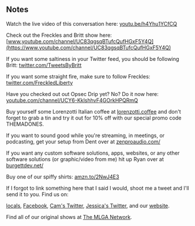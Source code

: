 ## Notes

Watch the live video of this conversation here: [youtu.be/h4Yhu1YCfCQ](https://youtu.be/h4Yhu1YCfCQ)

Check out the Freckles and Britt show here: [www.youtube.com/channel/UC83qgsqBTufcQufHGxF5Y4Q](https://www.youtube.com/channel/UC83qgsqBTufcQufHGxF5Y4Q)

If you want some saltiness in your Twitter feed, you should be following Britt: [twitter.com/TweetsByBritt](https://twitter.com/TweetsByBritt)

If you want some straight fire, make sure to follow Freckles: [twitter.com/FreckledLiberty](https://twitter.com/FreckledLiberty)

Have you checked out out Opsec Drip yet? No? Do it now here: [youtube.com/channel/UCY6-KklshhvF4GOrkHPQRmQ](https://www.youtube.com/channel/UCY6-KklshhvF4GOrkHPQRmQ)

Buy yourself some Lorenzotti Italian coffee at [lorenzotti.coffee](https://www.lorenzotti.coffee/) and don't forget to grab a tin and try it out for 10% off with our special promo code THEMADONES.

If you want to sound good while you're streaming, in meetings, or podcasting, get your setup from Dent over at [zenproaudio.com/](https://www.zenproaudio.com/)

If you want any custom software solutions, apps, websites, or any other software solutions (or graphic/video from me) hit up Ryan over at [burgettdev.net/](https://burgettdev.net/)

Buy one of our spiffy shirts: [amzn.to/2NwJ4E3​](https://amzn.to/2NwJ4E3​)

If I forgot to link something here that I said I would, shoot me a tweet and I'll send it to you.
Find us on:

[locals](https://themadones.locals.com/), [Facebook](https://www.facebook.com/WeAreTheMad/), [Cam's Twitter](https://twitter.com/CamHarless), [Jessica's Twitter](https://twitter.com/soupcanarchist), and our [website](http://wearethemad.com).

Find all of our original shows at [The MLGA Network](https://mlganetwork.com).
